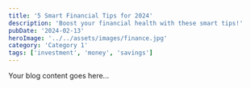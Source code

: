 ```yaml
---
title: '5 Smart Financial Tips for 2024'
description: 'Boost your financial health with these smart tips!'
pubDate: '2024-02-13'
heroImage: '../../assets/images/finance.jpg'
category: 'Category 1'
tags: ['investment', 'money', 'savings']
---
```


Your blog content goes here...
